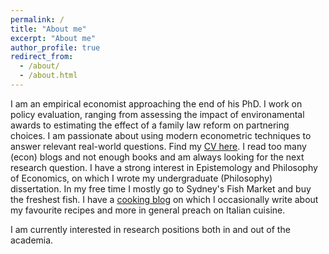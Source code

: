 ```yaml
---
permalink: /
title: "About me"
excerpt: "About me"
author_profile: true
redirect_from: 
  - /about/
  - /about.html
---
```


I am an empirical economist approaching the end of his PhD. I work on policy evaluation, ranging from assessing the impact of environamental awards to estimating the effect of a family law reform on partnering choices. I am passionate about using modern econometric techniques to answer relevant real-world questions. Find my [CV here](https://github.com/fabitmart/fabitmart.github.io/blob/master/files/Martinenghi_CV_Acad_pub.pdf). I read too many (econ) blogs and not enough books and am always looking for the next research question. I have a strong interest in Epistemology and Philosophy of Economics, on which I wrote my undergraduate (Philosophy) dissertation. In my free time I mostly go to Sydney's Fish Market and buy the freshest fish. I have a [cooking blog](italos.food.blog) on which I occasionally write about my favourite recipes and more in general preach on Italian cuisine.

I am currently interested in research positions both in and out of the academia.